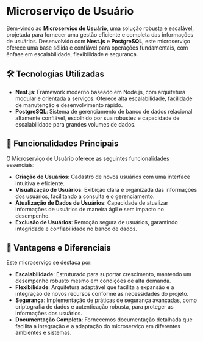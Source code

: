 # Microserviço de Usuário

Bem-vindo ao **Microserviço de Usuário**, uma solução robusta e escalável, projetada para fornecer uma gestão eficiente e completa das informações de usuários. Desenvolvido com **Nest.js** e **PostgreSQL**, este microserviço oferece uma base sólida e confiável para operações fundamentais, com ênfase em escalabilidade, flexibilidade e segurança.

## 🛠 Tecnologias Utilizadas

- **Nest.js**: Framework moderno baseado em Node.js, com arquitetura modular e orientada a serviços. Oferece alta escalabilidade, facilidade de manutenção e desenvolvimento rápido.
- **PostgreSQL**: Sistema de gerenciamento de banco de dados relacional altamente confiável, escolhido por sua robustez e capacidade de escalabilidade para grandes volumes de dados.

## 🔑 Funcionalidades Principais

O Microserviço de Usuário oferece as seguintes funcionalidades essenciais:

- **Criação de Usuários**: Cadastro de novos usuários com uma interface intuitiva e eficiente.
- **Visualização de Usuários**: Exibição clara e organizada das informações dos usuários, facilitando a consulta e o gerenciamento.
- **Atualização de Dados de Usuários**: Capacidade de atualizar informações de usuários de maneira ágil e sem impacto no desempenho.
- **Exclusão de Usuários**: Remoção segura de usuários, garantindo integridade e confiabilidade no banco de dados.

## 🚀 Vantagens e Diferenciais

Este microserviço se destaca por:

- **Escalabilidade**: Estruturado para suportar crescimento, mantendo um desempenho robusto mesmo em condições de alta demanda.
- **Flexibilidade**: Arquitetura adaptável que facilita a expansão e a integração de novos recursos conforme as necessidades do projeto.
- **Segurança**: Implementação de práticas de segurança avançadas, como criptografia de dados e autenticação robusta, para proteger as informações dos usuários.
- **Documentação Completa**: Fornecemos documentação detalhada que facilita a integração e a adaptação do microserviço em diferentes ambientes e sistemas.
